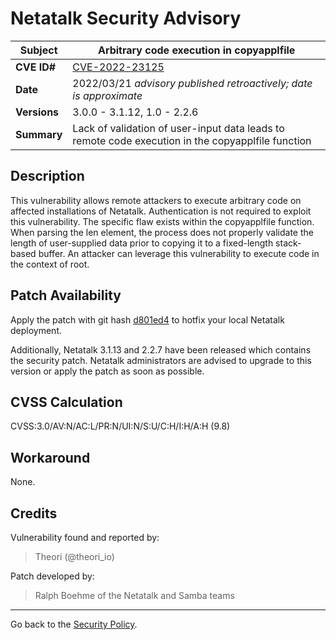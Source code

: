 # Netatalk Security Advisory

| **Subject**  | Arbitrary code execution in copyapplfile |
| ------------ | -------------------------------------- |
| **CVE ID#**  | [CVE-2022-23125](https://www.cve.org/CVERecord?id=CVE-2022-23125) |
| **Date**     | 2022/03/21 *advisory published retroactively; date is approximate* |
| **Versions** | 3.0.0 - 3.1.12, 1.0 - 2.2.6 |
| **Summary**  | Lack of validation of user-input data leads to remote code execution in the copyapplfile function |

## Description

This vulnerability allows remote attackers to execute arbitrary code on
affected installations of Netatalk. Authentication is not required to
exploit this vulnerability. The specific flaw exists within the
copyapplfile function. When parsing the len element, the process does
not properly validate the length of user-supplied data prior to copying
it to a fixed-length stack-based buffer. An attacker can leverage this
vulnerability to execute code in the context of root.

## Patch Availability

Apply the patch with git hash
[d801ed4](https://github.com/Netatalk/netatalk/commit/d801ed421800bcd5df9045f7327c92cd4fc944aa.diff)
to hotfix your local Netatalk deployment.

Additionally, Netatalk 3.1.13 and 2.2.7 have been released which
contains the security patch. Netatalk administrators are advised to
upgrade to this version or apply the patch as soon as possible.

## CVSS Calculation

CVSS:3.0/AV:N/AC:L/PR:N/UI:N/S:U/C:H/I:H/A:H (9.8)

## Workaround

None.

## Credits

Vulnerability found and reported by:

> Theori (@theori_io)

Patch developed by:

> Ralph Boehme of the Netatalk and Samba teams

---

Go back to the [Security Policy](security.html).
